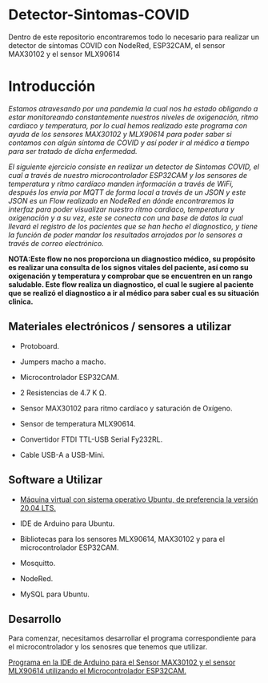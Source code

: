 # Detector-Sintomas-COVID
Dentro de este repositorio encontraremos todo lo necesario para realizar un detector de síntomas COVID con NodeRed, ESP32CAM, el sensor MAX30102 y el sensor MLX90614

# Introducción

*Estamos atravesando por una pandemia la cual nos ha estado obligando a estar monitoreando constantemente nuestros niveles de oxigenación, ritmo cardiaco y temperatura, por lo cual hemos realizado este programa con ayuda de los sensores MAX30102 y  MLX90614 para poder  saber si contamos con algún síntoma de COVID y así poder ir al médico a tiempo para ser tratado de dicha enfermedad.*

*El siguiente ejercicio consiste en realizar un detector de Sintomas COVID, el cual a través de nuestro microcontrolador ESP32CAM y los sensores de temperatura y ritmo cardíaco manden información a través de WiFi, después los envia por MQTT de forma local a través de un JSON y este JSON es un Flow realizado en NodeRed en dónde encontraremos la interfaz para poder visualizar nuestro ritmo cardiaco, temperatura y oxigenación y a su vez, este se conecta con una base de datos la cual llevará el registro de los pacientes que se han hecho el diagnostico, y tiene la función de poder mandar los resultados arrojados por lo sensores a través de correo electrónico.*

**NOTA:Este flow no nos proporciona  un diagnostico médico, su propósito es realizar una consulta de los signos vitales del paciente, así como su oxigenación y temperatura y comprobar que se encuentren en un rango saludable. Este flow realiza un diagnostico, el cual le sugiere  al paciente que se realizó el diagnostico a ir al médico para saber cual es su situación clinica.**

	
## Materiales electrónicos / sensores a utilizar
- Protoboard.

- Jumpers macho a macho.

- Microcontrolador ESP32CAM.

- 2 Resistencias de 4.7 K Ω.

- Sensor MAX30102 para ritmo cardíaco y saturación de Oxígeno.

- Sensor de temperatura MLX90614.

- Convertidor FTDI TTL-USB Serial Fy232RL.

- Cable USB-A a USB-Mini.

## Software a Utilizar
- [Máquina virtual con sistema operativo Ubuntu, de preferencia la versión 20.04 LTS.](https://releases.ubuntu.com/20.04/)
 
- IDE de Arduino para Ubuntu.
 
- Bibliotecas para los sensores MLX90614, MAX30102 y para el microcontrolador ESP32CAM.
 
- Mosquitto.
 
- NodeRed.

- MySQL para Ubuntu.

## Desarrollo 
Para comenzar, necesitamos desarrollar el programa correspondiente para el microcontrolador y los senosres que tenemos que utilizar.

  [Programa en la IDE de Arduino para el Sensor MAX30102 y el sensor MLX90614 utilizando el Microcontrolador ESP32CAM.](https://github.com/MiguelPM01/Detector-Sintomas-COVID/blob/main/ESP32CAM-MQTT-MLX90614-MAX30102-JSON/ESP32CAM-MQTT-MLX90614-MAX30102/ESP32CAM-MQTT-MLX90614-MAX30102.ino)
